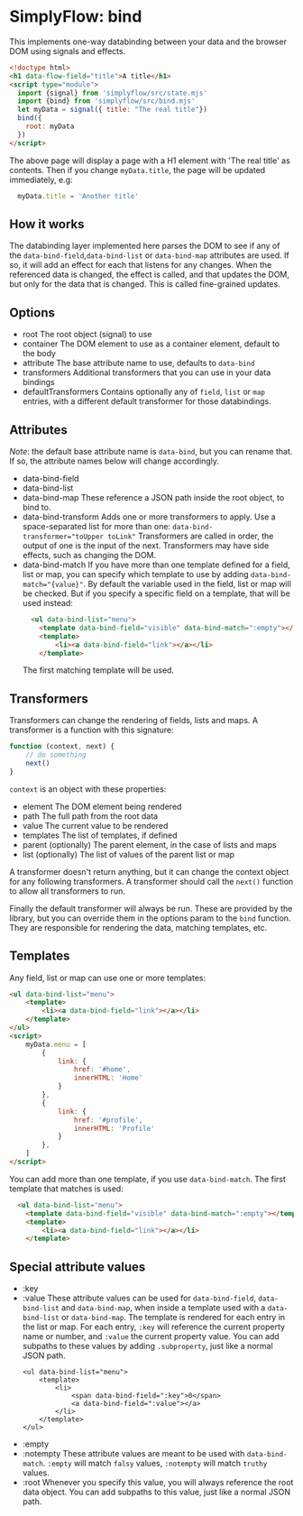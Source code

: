 # SimplyFlow: bind

This implements one-way databinding between your data and the browser DOM using signals and effects.

```html
<!doctype html>
<h1 data-flow-field="title">A title</h1>
<script type="module">
  import {signal} from 'simplyflow/src/state.mjs'
  import {bind} from 'simplyflow/src/bind.mjs'
  let myData = signal({ title: "The real title"})
  bind({
  	root: myData
  })
</script>
```

The above page will display a page with a H1 element with 'The real title' as contents. Then if you change `myData.title`, the page will be updated immediately, e.g:

```javascript
  myData.title = 'Another title'
```

## How it works

The databinding layer implemented here parses the DOM to see if any of the `data-bind-field`,`data-bind-list` or `data-bind-map` attributes are used. If so, it will add an effect for each that listens for any changes. When the referenced data is changed, the effect is called, and that updates the DOM, but only for the data that is changed. This is called fine-grained updates.

## Options

- root
  The root object (signal) to use
- container
  The DOM element to use as a container element, default to the body
- attribute
  The base attribute name to use, defaults to `data-bind`
- transformers
  Additional transformers that you can use in your data bindings
- defaultTransformers
  Contains optionally any of `field`, `list` or `map` entries, with a different default transformer for those databindings.

## Attributes

*Note*: the default base attribute name is `data-bind`, but you can rename that. If so, the attribute names below will change accordingly.

- data-bind-field
- data-bind-list
- data-bind-map
	These reference a JSON path inside the root object, to bind to.
- data-bind-transform
    Adds one or more transformers to apply. Use a space-separated list for more than one:
    `data-bind-transformer="toUpper toLink"`
    Transformers are called in order, the output of one is the input of the next. Transformers may have side effects, such as changing the DOM.
- data-bind-match
	If you have more than one template defined for a field, list or map, you can specify which template to use by adding `data-bind-match="{value}"`. By default the variable used in the field, list or map will be checked. But if you specify a specific field on a template, that will be used instead:
	```html
	  <ul data-bind-list="menu">
	  	<template data-bind-field="visible" data-bind-match=":empty"></template>
	  	<template>
	  		<li><a data-bind-field="link"></a></li>
	  	</template>
	```
	The first matching template will be used.

## Transformers

Transformers can change the rendering of fields, lists and maps. A transformer is a function with this signature:

```javascript
function (context, next) {
	// do something
	next()
}
```

`context` is an object with these properties:
- element
  The DOM element being rendered
- path
  The full path from the root data
- value
  The current value to be rendered
- templates
  The list of templates, if defined
- parent (optionally)
  The parent element, in the case of lists and maps
- list (optionally)
  The list of values of the parent list or map

A transformer doesn't return anything, but it can change the context object for any following transformers. A transformer should call the `next()` function to allow all transformers to run.

Finally the default transformer will always be run. These are provided by the library, but you can override them in the options param to the `bind` function. They are responsible for rendering the data, matching templates, etc.

## Templates

Any field, list or map can use one or more templates:

```html
<ul data-bind-list="menu">
	<template>
		<li><a data-bind-field="link"></a></li>
	</template>
</ul>
<script>
	myData.menu = [
		{
			link: {
				href: '#home',
				innerHTML: 'Home'
			}
		},
		{
			link: {
				href: '#profile',
				innerHTML: 'Profile'
			}
		},
	]
</script>
```

You can add more than one template, if you use `data-bind-match`. The first template that matches is used:

```html
  <ul data-bind-list="menu">
  	<template data-bind-field="visible" data-bind-match=":empty"></template>
  	<template>
  		<li><a data-bind-field="link"></a></li>
  	</template>
```


## Special attribute values

- :key
- :value
	These attribute values can be used for `data-bind-field`, `data-bind-list` and `data-bind-map`, when inside a template used with a `data-bind-list` or `data-bind-map`.
	The template is rendered for each entry in the list or map. For each entry, `:key` will reference the current property name or number, and `:value` the current property value.
	You can add subpaths to these values by adding `.subproperty`, just like a normal JSON path.
	```
	<ul data-bind-list="menu">
	    <template>
	        <li>
	       		<span data-bind-field=":key">0</span>
	       		<a data-bind-field=":value"></a>
	       	</li>
        </template>
	</ul>
	```
- :empty
- :notempty
	These attribute values are meant to be used with `data-bind-match`. `:empty` will match `falsy` values, `:notempty` will match `truthy` values.
- :root
	Whenever you specify this value, you will always reference the root data object. You can add subpaths to this value, just like a normal JSON path.
 	
